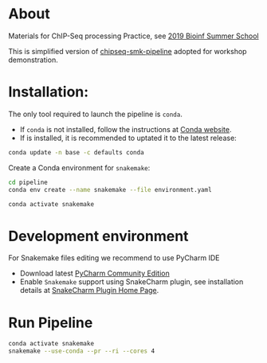 # About

Materials for ChIP-Seq processing Practice, see [2019 Bioinf Summer School]( https://bioinf.me/education/summer/2019/program)

This is simplified version of [chipseq-smk-pipeline](https://github.com/JetBrains-Research/chipseq-smk-pipeline) adopted for workshop demonstration.

# Installation:

The only tool required to launch the pipeline is `conda`.
* If `conda` is not installed,
follow the instructions at
[Conda website](https://conda.io/projects/conda/en/latest/user-guide/install/index.html).
* If is installed, it is recommended to uptated it to the latest release:
```bash
conda update -n base -c defaults conda
```
Create a Conda environment for `snakemake`:
```bash
cd pipeline
conda env create --name snakemake --file environment.yaml
```

```bash
conda activate snakemake
```

# Development environment

For Snakemake files editing we recommend to use PyCharm IDE 

* Download latest [PyCharm Community Edition](https://www.jetbrains.com/pycharm/download)
* Enable `Snakemake` support using SnakeCharm plugin, see installation details at [SnakeCharm Plugin Home Page](https://github.com/JetBrains-Research/snakecharm).

# Run Pipeline
```bash
conda activate snakemake
snakemake --use-conda --pr --ri --cores 4
```

